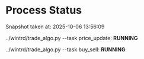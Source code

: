 # Process Status

Snapshot taken at: 2025-10-06 13:56:09

../wintrd/trade_algo.py --task price_update: **RUNNING**

../wintrd/trade_algo.py --task buy_sell: **RUNNING**

